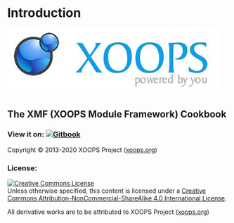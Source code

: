 # Introduction

![logoXoops.jpg](.gitbook/assets/logoxoops.jpg)

## The XMF \(XOOPS Module Framework\) Cookbook

### View it on: [![Gitbook](https://xoops.org/images/logoGitbookSmall.png)](https://xoops.gitbook.io/xmf-cookbook/)

Copyright © 2013-2020 XOOPS Project \([xoops.org](https://xoops.org)\)

### License:

[![Creative Commons License](https://i.creativecommons.org/l/by-nc-sa/4.0/88x31.png)](http://creativecommons.org/licenses/by-nc-sa/4.0/)  
Unless otherwise specified, this content is licensed under a [Creative Commons Attribution-NonCommercial-ShareAlike 4.0 International License](http://creativecommons.org/licenses/by-nc-sa/4.0/).

All derivative works are to be attributed to XOOPS Project \([xoops.org](https://xoops.org)\)

